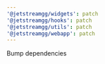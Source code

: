 ```yaml
---
'@jetstreamgg/widgets': patch
'@jetstreamgg/hooks': patch
'@jetstreamgg/utils': patch
'@jetstreamgg/webapp': patch
---
```


Bump dependencies
